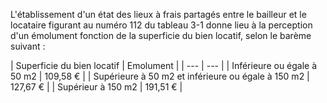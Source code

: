 L'établissement d'un état des lieux à frais partagés entre le bailleur et le locataire figurant au numéro 112 du tableau 3-1 donne lieu à la perception d'un émolument fonction de la superficie du bien locatif, selon le barème suivant :


 


 




| Superficie du bien locatif | 
Emolument |
| --- | --- |
| 
Inférieure ou égale à 50 m2 | 
109,58 € |
| 
Supérieure à 50 m2 et inférieure ou égale à 150 m2 | 
127,67 € |
| 
Supérieur à 150 m2 | 
191,51 € |


  

